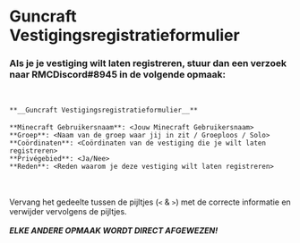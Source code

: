 # Guncraft Vestigingsregistratieformulier

### Als je je vestiging wilt laten registreren, stuur dan een verzoek naar RMCDiscord#8945 in de volgende opmaak:
<br>

`**__Guncraft Vestigingsregistratieformulier__**`<br>
<br>
`**Minecraft Gebruikersnaam**: <Jouw Minecraft Gebruikersnaam>`<br>
`**Groep**: <Naam van de groep waar jij in zit / Groeploos / Solo>`<br>
`**Coördinaten**: <Coördinaten van de vestiging die je wilt laten registreren>`<br>
`**Privégebied**: <Ja/Nee>`<br>
`**Reden**: <Reden waarom je deze vestiging wilt laten registreren>`<br>
<br>
<br>

Vervang het gedeelte tussen de pijltjes (`<` & `>`) met de correcte informatie en verwijder vervolgens de pijltjes.<br>
<br>
_**ELKE ANDERE OPMAAK WORDT DIRECT AFGEWEZEN!**_
